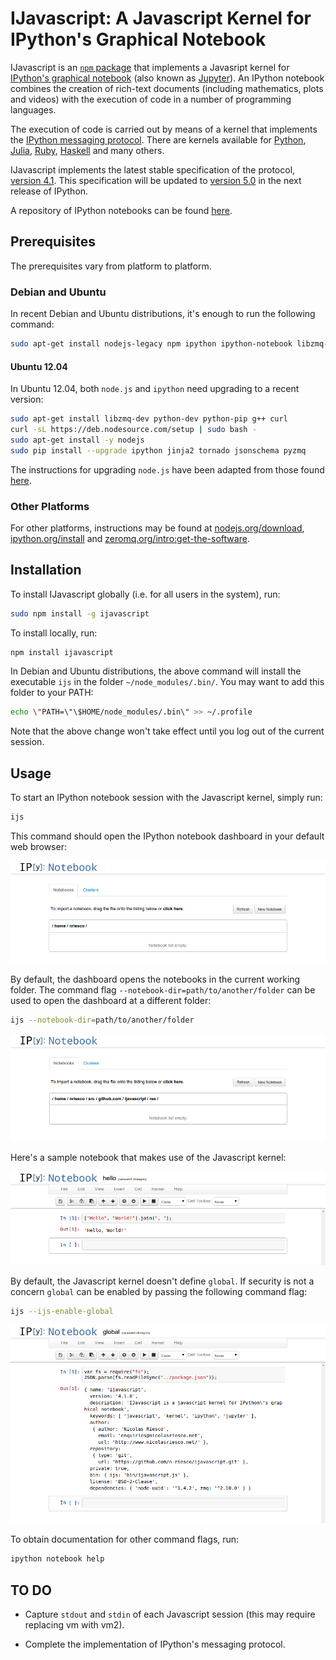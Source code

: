 # IJavascript: A Javascript Kernel for IPython's Graphical Notebook

IJavascript is an [`npm` package](https://www.npmjs.com/) that implements a
Javasript kernel for [IPython's graphical
notebook](http://ipython.org/notebook.html) (also known as
[Jupyter](http://jupyter.org/)). An IPython notebook combines the creation of
rich-text documents (including mathematics, plots and videos) with the execution
of code in a number of programming languages.

The execution of code is carried out by means of a kernel that implements the
[IPython messaging
protocol](http://ipython.org/ipython-doc/stable/development/messaging.html).
There are kernels available for [Python](http://ipython.org/notebook.html),
[Julia](https://github.com/JuliaLang/IJulia.jl),
[Ruby](https://github.com/minad/iruby),
[Haskell](https://github.com/gibiansky/IHaskell) and many others.

IJavascript implements the latest stable specification of the protocol, [version
4.1](http://ipython.org/ipython-doc/stable/development/messaging.html).  This
specification will be updated to [version
5.0](http://ipython.org/ipython-doc/dev/development/messaging.html) in the
next release of IPython.

A repository of IPython notebooks can be found
[here](http://nbviewer.ipython.org/).

## Prerequisites

The prerequisites vary from platform to platform.

### Debian and Ubuntu
In recent Debian and Ubuntu distributions, it's enough to run the following
command:

```sh
sudo apt-get install nodejs-legacy npm ipython ipython-notebook libzmq-dev
```

#### Ubuntu 12.04

In Ubuntu 12.04, both `node.js` and `ipython` need upgrading to a recent
version:

```sh
sudo apt-get install libzmq-dev python-dev python-pip g++ curl
curl -sL https://deb.nodesource.com/setup | sudo bash -
sudo apt-get install -y nodejs
sudo pip install --upgrade ipython jinja2 tornado jsonschema pyzmq
```

The instructions for upgrading `node.js` have been adapted from those found
[here](https://github.com/joyent/node/wiki/Installing-Node.js-via-package-manager#debian-and-ubuntu-based-linux-distributions).

### Other Platforms

For other platforms, instructions may be found at
[nodejs.org/download](http://nodejs.org/download/),
[ipython.org/install](http://ipython.org/install.html) and
[zeromq.org/intro:get-the-software](http://zeromq.org/intro:get-the-software).

## Installation

To install IJavascript globally (i.e. for all users in the system), run:

```sh
sudo npm install -g ijavascript
```

To install locally, run:

```sh
npm install ijavascript
```

In Debian and Ubuntu distributions, the above command will install the
executable `ijs` in the folder `~/node_modules/.bin/`. You may want to add this
folder to your PATH:

```sh
echo \"PATH=\"\$HOME/node_modules/.bin\" >> ~/.profile
```

Note that the above change won't take effect until you log out of the current
session.

## Usage

To start an IPython notebook session with the Javascript kernel, simply run:

```sh
ijs
```

This command should open the IPython notebook dashboard in your default web
browser:

![Screenshot: IPython Notebook Dashboard](res/screenshot-dashboard-home.png)

By default, the dashboard opens the notebooks in the current working folder. The
command flag `--notebook-dir=path/to/another/folder` can be used to open the
dashboard at a different folder:

```sh
ijs --notebook-dir=path/to/another/folder
```

![Screenshot: IPython Notebook --notebook-dir](res/screenshot-dashboard-dir.png)

Here's a sample notebook that makes use of the Javascript kernel:

![Screenshot: Notebook Hello Sample](res/screenshot-notebook-hello.png)

By default, the Javascript kernel doesn't define `global`. If security is not a
concern `global` can be enabled by passing the following command flag:

```sh
ijs --ijs-enable-global
```

![Screenshot: Notebook `global` Sample](res/screenshot-notebook-global.png)

To obtain documentation for other command flags, run:

```sh
ipython notebook help
```

## TO DO

- Capture `stdout` and `stdin` of each Javascript session (this may require
  replacing vm with vm2).

- Complete the implementation of IPython's messaging protocol.
